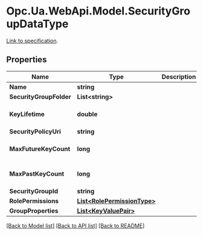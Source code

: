 # Opc.Ua.WebApi.Model.SecurityGroupDataType
[Link to specification](https://reference.opcfoundation.org/v105/Core/docs/Part14/6.2.12/#6.2.12.2).

## Properties

Name | Type | Description | Notes
------------ | ------------- | ------------- | -------------
**Name** | **string** |  | [optional] 
**SecurityGroupFolder** | **List&lt;string&gt;** |  | [optional] 
**KeyLifetime** | **double** |  | [optional] [default to 0D]
**SecurityPolicyUri** | **string** |  | [optional] 
**MaxFutureKeyCount** | **long** |  | [optional] [default to 0]
**MaxPastKeyCount** | **long** |  | [optional] [default to 0]
**SecurityGroupId** | **string** |  | [optional] 
**RolePermissions** | [**List&lt;RolePermissionType&gt;**](RolePermissionType.md) |  | [optional] 
**GroupProperties** | [**List&lt;KeyValuePair&gt;**](KeyValuePair.md) |  | [optional] 

[[Back to Model list]](../README.md#documentation-for-models) [[Back to API list]](../README.md#documentation-for-api-endpoints) [[Back to README]](../README.md)

